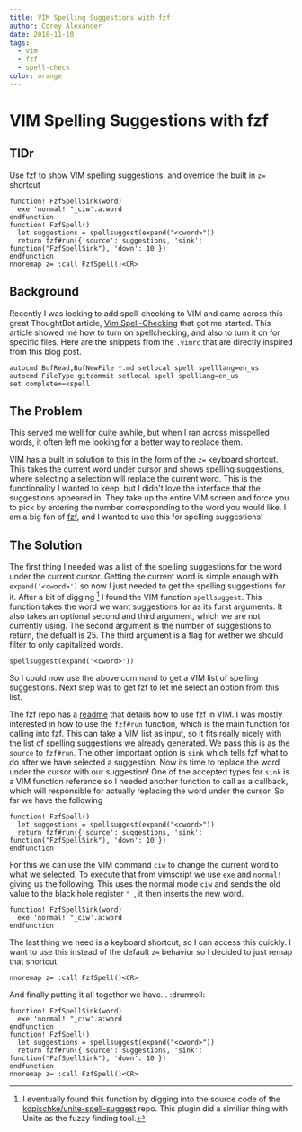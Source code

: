 ```yaml
---
title: VIM Spelling Suggestions with fzf
author: Corey Alexander
date: 2018-11-10
tags:
  - vim
  - fzf
  - spell-check
color: orange
---
```


# VIM Spelling Suggestions with fzf

## TlDr

 Use fzf to show VIM spelling suggestions, and override the built in `z=` shortcut

~~~vimscript
function! FzfSpellSink(word)
  exe 'normal! "_ciw'.a:word
endfunction
function! FzfSpell()
  let suggestions = spellsuggest(expand("<cword>"))
  return fzf#run({'source': suggestions, 'sink': function("FzfSpellSink"), 'down': 10 })
endfunction
nnoremap z= :call FzfSpell()<CR>
~~~

## Background

Recently I was looking to add spell-checking to VIM and came across this great ThoughtBot article, [Vim Spell-Checking](https://robots.thoughtbot.com/vim-spell-checking) that got me started.
This article showed me how to turn on spellchecking, and also to turn it on for specific files. Here are the snippets from the `.vimrc` that are directly inspired from this blog post.

~~~vimscript
autocmd BufRead,BufNewFile *.md setlocal spell spelllang=en_us
autocmd FileType gitcommit setlocal spell spelllang=en_us
set complete+=kspell
~~~

## The Problem

This served me well for quite awhile, but when I ran across misspelled words, it often left me looking for a better way to replace them.

VIM has a built in solution to this in the form of the `z=` keyboard shortcut. This takes the current word under cursor and shows spelling suggestions, where selecting a selection will replace the current word. This is the functionality I wanted to keep, but I didn't love the interface that the suggestions appeared in. They take up the entire VIM screen and force you to pick by entering the number corresponding to the word you would like. I am a big fan of [fzf](https://github.com/junegunn/fzf), and I wanted to use this for spelling suggestions!

## The Solution

The first thing I needed was a list of the spelling suggestions for the word under the current cursor. Getting the current word is simple enough with `expand('<cword>')` so now I just needed to get the spelling suggestions for it.
After a bit of digging [^1] I found the VIM function `spellsuggest`. This function takes the word we want suggestions for as its furst arguments. It also takes an optional second and third argument, which we are not currently using. The second argument is the number of suggestions to return, the defualt is 25. The third argument is a flag for wether we should filter to only capitalized words.

~~~vimscript
spellsuggest(expand('<cword>'))
~~~

So I could now use the above command to get a VIM list of spelling suggestions. Next step was to get fzf to let me select an option from this list.

The fzf repo has a [readme](https://github.com/junegunn/fzf/blob/master/README-VIM.md#fzfrun) that details how to use fzf in VIM. I was mostly interested in how to use the `fzf#run` function, which is the main function for calling into fzf. This can take a VIM list as input, so it fits really nicely with the list of spelling suggestions we already generated. We pass this is as the `source` to `fzf#run`. The other important option is `sink` which tells fzf what to do after we have selected a suggestion. Now its time to replace the word under the cursor with our suggestion! One of the accepted types for `sink` is a VIM function reference so I needed another function to call as a callback, which will responsible for actually replacing the word under the cursor. So far we have the following

~~~vimscript
function! FzfSpell()
  let suggestions = spellsuggest(expand("<cword>"))
  return fzf#run({'source': suggestions, 'sink': function("FzfSpellSink"), 'down': 10 })
endfunction
~~~

For this we can use the VIM command `ciw` to change the current word to what we selected. To execute that from vimscript we use `exe` and `normal!` giving us the following. This uses the normal mode `ciw` and sends the old value to the black hole register `"_`, it then inserts the new word.

~~~vimscript
function! FzfSpellSink(word)
  exe 'normal! "_ciw'.a:word
endfunction
~~~

The last thing we need is a keyboard shortcut, so I can access this quickly. I want to use this instead of the default `z=` behavior so I decided to just remap that shortcut

~~~vimscript
nnoremap z= :call FzfSpell()<CR>
~~~

And finally putting it all together we have... :drumroll:

~~~vimscript
function! FzfSpellSink(word)
  exe 'normal! "_ciw'.a:word
endfunction
function! FzfSpell()
  let suggestions = spellsuggest(expand("<cword>"))
  return fzf#run({'source': suggestions, 'sink': function("FzfSpellSink"), 'down': 10 })
endfunction
nnoremap z= :call FzfSpell()<CR>
~~~

[^1]: I eventually found this function by digging into the source code of the [kopischke/unite-spell-suggest](https://github.com/kopischke/unite-spell-suggest/blob/master/autoload/unite/sources/spell_suggest.vim) repo. This plugin did a similiar thing with Unite as the fuzzy finding tool.
